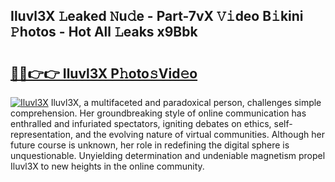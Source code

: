 ## Iluvl3X 𝙻eaked 𝙽u𝚍e - Part-7vX 𝚅𝚒deo B𝚒kini 𝙿hotos - Hot All 𝙻eaks x9Bbk

# <h2><a href="http://ld67f2.urlbe.top/?page=Iluvl3X">🔗🔗👉👉 Iluvl3X P𝚑oto𝚜Vid𝚎o</a></h2>

[![Iluvl3X](https://i.imgur.com/eBuTRDB.gif)](http://ld67f2.urlbe.top/?page=Iluvl3X)
Iluvl3X, a multifaceted and paradoxical person, challenges simple comprehension. Her groundbreaking style of online communication has enthralled and infuriated spectators, igniting debates on ethics, self-representation, and the evolving nature of virtual communities. Although her future course is unknown, her role in redefining the digital sphere is unquestionable. Unyielding determination and undeniable magnetism propel Iluvl3X to new heights in the online community.
